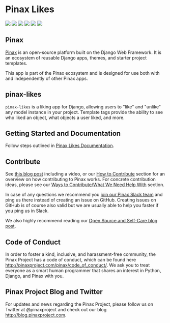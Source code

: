 # Pinax Likes

[![](http://slack.pinaxproject.com/badge.svg)](http://slack.pinaxproject.com/)
[![](https://img.shields.io/travis/pinax/pinax-likes.svg)](https://travis-ci.org/pinax/pinax-likes)
[![](https://img.shields.io/coveralls/pinax/pinax-likes.svg)](https://coveralls.io/r/pinax/pinax-likes)
[![](https://img.shields.io/pypi/dm/pinax-likes.svg)](https://pypi.python.org/pypi/pinax-likes/)
[![](https://img.shields.io/pypi/v/pinax-likes.svg)](https://pypi.python.org/pypi/pinax-likes/)
[![](https://img.shields.io/badge/license-MIT-blue.svg)](https://pypi.python.org/pypi/pinax-likes/)

## Pinax

[Pinax](http://pinaxproject.com/pinax/) is an open-source platform built on the
Django Web Framework. It is an ecosystem of reusable Django apps, themes, and
starter project templates.

This app is part of the Pinax ecosystem and is designed for use both with and
independently of other Pinax apps.

## pinax-likes

``pinax-likes`` is a liking app for Django, allowing users to "like" and "unlike"
any model instance in your project. Template tags provide the ability to see who
liked an object, what objects a user liked, and more.

## Getting Started and Documentation

Follow steps outlined in [Pinax Likes Documentation](docs/index.md).

## Contribute

See [this blog post](http://blog.pinaxproject.com/2016/02/26/recap-february-pinax-hangout/) including a video, or our [How to Contribute](http://pinaxproject.com/pinax/how_to_contribute/) section for an overview on how contributing to Pinax works. For concrete contribution ideas, please see our [Ways to Contribute/What We Need Help With](http://pinaxproject.com/pinax/ways_to_contribute/) section.

In case of any questions we recommend you [join our Pinax Slack team](http://slack.pinaxproject.com) and ping us there instead of creating an issue on GitHub. Creating issues on GitHub is of course also valid but we are usually able to help you faster if you ping us in Slack.

We also highly recommend reading our [Open Source and Self-Care blog post](http://blog.pinaxproject.com/2016/01/19/open-source-and-self-care/).


## Code of Conduct

In order to foster a kind, inclusive, and harassment-free community, the Pinax Project has a code of conduct, which can be found here http://pinaxproject.com/pinax/code_of_conduct/. We ask you to treat everyone as a smart human programmer that shares an interest in Python, Django, and Pinax with you.


## Pinax Project Blog and Twitter

For updates and news regarding the Pinax Project, please follow us on Twitter at @pinaxproject and check out our blog http://blog.pinaxproject.com.